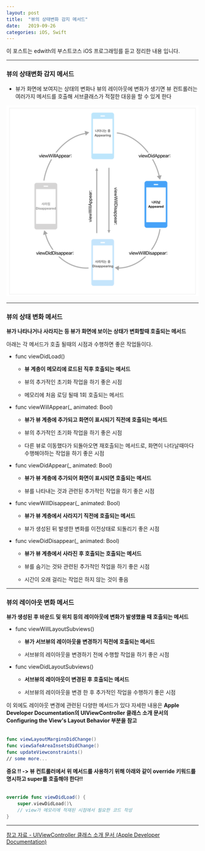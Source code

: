 ```yaml
---
layout: post
title:  "뷰의 상태변화 감지 메서드"
date:   2019-09-26
categories: iOS, Swift
---
```


이 포스트는 edwith의 부스트코스 iOS 프로그래밍를 듣고 정리한 내용 입니다.

- - -

### 뷰의 상태변화 감지 메서드

- 뷰가 화면에 보여지는 상태의 변화나 뷰의 레이아웃에 변화가 생기면 뷰 컨트롤러는 여러가지 메서드를 호출해 서브클래스가 적절한 대응을 할 수 있게 한다

![viewStatusChangeImage](https://github.com/VincentGeranium/VincentGeranium.github.io/blob/master/assets/img/viewStatusChangeImage.png?raw=true)

- - -

### 뷰의 상태 변화 메서드

**뷰가 나타나거나 사라지는 등 뷰가 화면에 보이는 상태가 변화할때 호출되는 메서드**

아래는 각 메서드가 호출 될때의 시점과 수행하면 좋은 작업들이다.

- func viewDidLoad()

    - **뷰 계층이 메모리에 로드된 직후 호출되는 메서드**
    
    - 뷰의 추가적인 초기화 작업을 하기 좋은 시점
    
    - 메모리에 처음 로딩 될때 1회 호출되는 메서드

- func viewWillAppear(_ animated: Bool)
    
    - **뷰가 뷰 계층에 추가되고 화면이 표시되기 직전에 호출되는 메서드**
        
    - 뷰의 추가적인 초기화 작업을 하기 좋은 시점
        
    - 다른 뷰로 이동했다가 되돌아오면 재호출되는 메서드로, 화면이 나타날때마다 수행해야하는 작업을 하기 좋은 시점
        
- func viewDidAppear(_ animated: Bool)
    
    - **뷰가 뷰 계층에 추가되어 화면이 표시되면 호출되는 메서드**
    
    - 뷰를 나타내는 것과 관련된 추가적인 작업을 하기 좋은 시점
        
- func viewWillDisappear(_ animated: Bool)
    
    - **뷰가 뷰 계층에서 사라지기 직전에 호출되는 메서드**
        
    - 뷰가 생성된 뒤 발생한 변화를 이전상태로 되돌리기 좋은 시점
        
- func viewDidDisappear(_ animated: Bool)
    
    - **뷰가 뷰 계층에서 사라진 후 호출되는 호출되는 메서드**
        
    - 뷰를 숨기는 것돠 관련된 추가적인 작업을 하기 좋은 시점
        
    - 시간이 오래 걸리는 작업은 하지 않는 것이 좋음
        
- - -

### 뷰의 레이아웃 변화 메서드

**뷰가 생성된 후 바운드 및 위치 등의 레이아웃에 변화가 발생했을 때 호출되는 메서드**

- func viewWillLayoutSubviews()

    - **뷰가 서브뷰의 레이아웃을 변경하기 직전에 호출되는 메서드**
    
    - 서브뷰의 레이아웃을 변경하기 전에 수행할 작업을 하기 좋은 시점
    
- func viewDidLayoutSubviews()

    - **서브뷰의 레이아웃이 변경된 후 호출되는 메서드**
    
    - 서브뷰의 레이아웃을 변경 한 후 추가적인 작업을 수행하기 좋은 시점
    
이 외에도 레이아웃 변경에 관련된 다양한 메서드가 있다 자세한 내용은 **Apple Developer Documentation의 UIViewController 클래스 소개 문서의 Configuring the View's Layout Behavior 부분을 참고**

```swift

func viewLayoutMarginsDidChange()
func viewSafeAreaInsetsDidChange()
func updateViewconstraints()
// some more...

```

**중요 !! -> 뷰 컨트롤러에서 위 메서드를 사용하기 위해 아래와 같이 override 키워드를 명시하고 super를 호출해야 한다!!**

```swift

override func viewDidLoad() {
    super.viewDidLoad()\
    // view가 메모리에 적재된 시점에서 필요한 코드 작성
}
```
- - -

[참고 자료 - UIViewController 클래스 소개 문서 (Apple Developer Documentation)](https://developer.apple.com/documentation/uikit/uiviewcontroller)